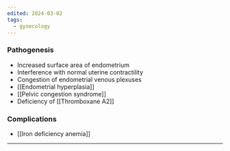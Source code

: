 ```yaml
---
edited: 2024-03-02
tags:
  - gynecology
---
```

### Pathogenesis
- Increased surface area of endometrium
- Interference with normal uterine contractility
- Congestion of endometrial venous plexuses
- [[Endometrial hyperplasia]]
- [[Pelvic congestion syndrome]]
- Deficiency of [[Thromboxane A2]] 
### Complications
- [[Iron deficiency anemia]] 

---
